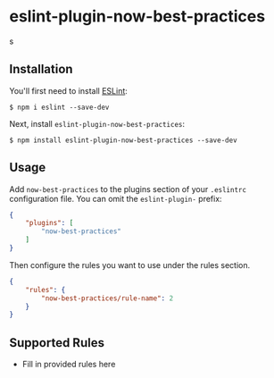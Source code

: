 # eslint-plugin-now-best-practices

s

## Installation

You'll first need to install [ESLint](http://eslint.org):

```
$ npm i eslint --save-dev
```

Next, install `eslint-plugin-now-best-practices`:

```
$ npm install eslint-plugin-now-best-practices --save-dev
```


## Usage

Add `now-best-practices` to the plugins section of your `.eslintrc` configuration file. You can omit the `eslint-plugin-` prefix:

```json
{
    "plugins": [
        "now-best-practices"
    ]
}
```


Then configure the rules you want to use under the rules section.

```json
{
    "rules": {
        "now-best-practices/rule-name": 2
    }
}
```

## Supported Rules

* Fill in provided rules here





